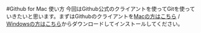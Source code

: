 #Github for Mac 使い方
今回はGithub公式のクライアントを使ってGitを使っていきたいと思います。まずはGithubのクライアントを[Macの方はこちら](https://mac.github.com/) / [Windowsの方はこちら](https://windows.github.com/)からダウンロードしてインストールしてください。